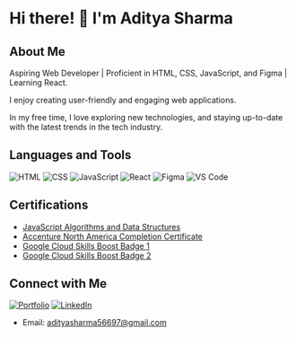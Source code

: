 # Hi there! 👋 I'm Aditya Sharma

## About Me
<p>
Aspiring Web Developer | Proficient in HTML, CSS, JavaScript, and Figma | Learning React.
</p>
<p>
I enjoy creating user-friendly and engaging web applications.
</p>
<p>
In my free time, I love exploring new technologies, and staying up-to-date with the latest trends in the tech industry.
</p>

## Languages and Tools
![HTML](https://img.shields.io/badge/-HTML-E34F26?style=flat-square&logo=html5&logoColor=ffffff)
![CSS](https://img.shields.io/badge/-CSS-1572B6?style=flat-square&logo=css3&logoColor=ffffff)
![JavaScript](https://img.shields.io/badge/-JavaScript-F7DF1E?style=flat-square&logo=javascript&logoColor=black)
![React](https://img.shields.io/badge/-React-deepskyblue?style=flat-square&logo=react&logoColor=white)
![Figma](https://img.shields.io/badge/-Figma-green?style=flat-square&logo=figma&logoColor=white)
![VS Code](https://img.shields.io/badge/-VS%20Code-blueviolet?style=flat-square&logo=visual-studio-code&logoColor=white)

## Certifications
- [JavaScript Algorithms and Data Structures](https://www.freecodecamp.org/certification/ADISHA2003/javascript-algorithms-and-data-structures-v8)
- [Accenture North America Completion Certificate](https://forage-uploads-prod.s3.amazonaws.com/completion-certificates/Accenture%20North%20America/NqLZqrXRDvfkqHRKG_Accenture%20North%20America_KXoqSiGiAYJSZDtN9_1705326990555_completion_certificate.pdf)
- [Google Cloud Skills Boost Badge 1](https://www.cloudskillsboost.google/public_profiles/0b9c12e8-4a94-4d00-ae7e-d456c2ea3c92/badges/6969003?utm_medium=social&utm_source=linkedin&utm_campaign=ql-social-share)
- [Google Cloud Skills Boost Badge 2](https://www.cloudskillsboost.google/public_profiles/0b9c12e8-4a94-4d00-ae7e-d456c2ea3c92/badges/7171997?utm_medium=social&utm_source=linkedin&utm_campaign=ql-social-share)

## Connect with Me
[![Portfolio](https://img.shields.io/badge/Portfolio-adisbio-brightgreen?style=flat-square&logo=vercel&logoColor=white)](https://adisbio.vercel.app)
[![LinkedIn](https://img.shields.io/badge/LinkedIn-aditya--sharma-blue?style=flat-square&logo=linkedin)](https://linkedin.com/in/aditya-sharma-334528296)
- Email: [adityasharma56697@gmail.com](mailto:adityasharma56697@gmail.com)
